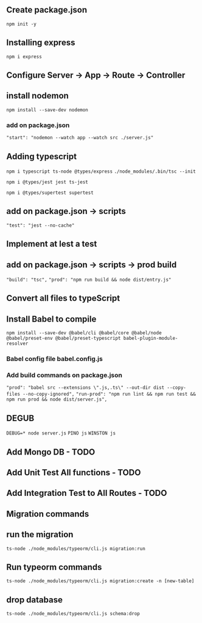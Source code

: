 ## Create package.json
`npm init -y`

## Installing express
`npm i express`

## Configure Server -> App -> Route -> Controller 

## install nodemon
`npm install --save-dev nodemon`

### add on package.json
`"start": "nodemon --watch app --watch src ./server.js"`

## Adding typescript
`npm i typescript ts-node @types/express`
`./node_modules/.bin/tsc --init`

`npm i @types/jest jest ts-jest`

`npm i @types/supertest supertest`

## add on package.json -> scripts
`"test": "jest --no-cache"`

## Implement at lest a test

## add on package.json -> scripts -> prod build
`"build": "tsc",`
`"prod": "npm run build && node dist/entry.js"`

## Convert all files to typeScript

## Install Babel to compile

`npm install --save-dev @babel/cli @babel/core @babel/node @babel/preset-env @babel/preset-typescript babel-plugin-module-resolver`

### Babel config file babel.config.js
### Add build commands on package.json
`"prod": "babel src --extensions \".js,.ts\" --out-dir dist --copy-files --no-copy-ignored",`
`"run-prod": "npm run lint && npm run test && npm run prod && node dist/server.js",`

## DEGUB
`DEBUG=* node server.js`
`PINO js`
`WINSTON js`

## Add Mongo DB - TODO

## Add Unit Test All functions - TODO

## Add Integration Test to All Routes - TODO

## Migration commands
## run the migration
`ts-node ./node_modules/typeorm/cli.js migration:run`

## Run typeorm commands
`ts-node ./node_modules/typeorm/cli.js migration:create -n [new-table]`

## drop database
`ts-node ./node_modules/typeorm/cli.js schema:drop`
